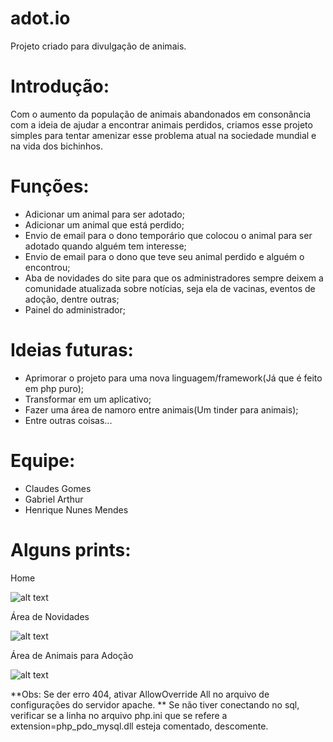# adot.io

Projeto criado para divulgação de animais.

# Introdução:

Com o aumento da população de animais abandonados em consonância com a ideia de ajudar a encontrar animais perdidos, criamos esse projeto simples para tentar amenizar esse problema atual na sociedade mundial e na vida dos bichinhos.

# Funções:

* Adicionar um animal para ser adotado;
* Adicionar um animal que está perdido;
* Envio de email para o dono temporário que colocou o animal para ser adotado quando alguém tem interesse;
* Envio de email para o dono que teve seu animal perdido e alguém o encontrou;
* Aba de novidades do site para que os administradores sempre deixem a comunidade atualizada sobre notícias, seja ela de vacinas, eventos de adoção, dentre outras;
* Painel do administrador;

# Ideias futuras:

* Aprimorar o projeto para uma nova linguagem/framework(Já que é feito em php puro);
* Transformar em um aplicativo;
* Fazer uma área de namoro entre animais(Um tinder para animais);
* Entre outras coisas...

# Equipe:

* Claudes Gomes
* Gabriel Arthur
* Henrique Nunes Mendes


# Alguns prints:

Home

![alt text](https://github.com/ricknunesmendes/adot.io/blob/master/Foto1.png)

Área de Novidades

![alt text](https://github.com/ricknunesmendes/adot.io/blob/master/Foto2.png)

Área de Animais para Adoção

![alt text](https://github.com/ricknunesmendes/adot.io/blob/master/Foto3.png)



**Obs: Se der erro 404, ativar AllowOverride All no arquivo de configurações do servidor apache.
**     Se não tiver conectando no sql, verificar se a linha no arquivo php.ini que se refere a extension=php_pdo_mysql.dll esteja comentado, descomente.
